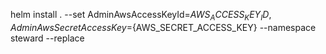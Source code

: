 helm install . --set AdminAwsAccessKeyId=${AWS_ACCESS_KEY_ID},AdminAwsSecretAccessKey=${AWS_SECRET_ACCESS_KEY} --namespace steward --replace
